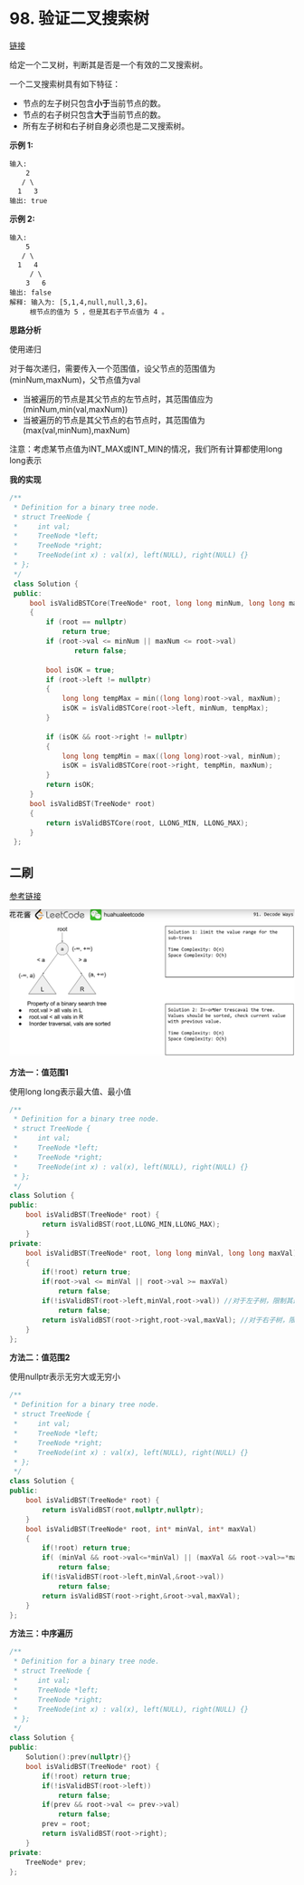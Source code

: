 # 98. 验证二叉搜索树

[链接](https://leetcode-cn.com/problems/validate-binary-search-tree/description/)

给定一个二叉树，判断其是否是一个有效的二叉搜索树。

一个二叉搜索树具有如下特征：

- 节点的左子树只包含**小于**当前节点的数。
- 节点的右子树只包含**大于**当前节点的数。
- 所有左子树和右子树自身必须也是二叉搜索树。

**示例 1:**

```
输入:
    2
   / \
  1   3
输出: true
```

**示例 2:**

```
输入:
    5
   / \
  1   4
     / \
    3   6
输出: false
解释: 输入为: [5,1,4,null,null,3,6]。
     根节点的值为 5 ，但是其右子节点值为 4 。
```

**思路分析**

使用递归

对于每次递归，需要传入一个范围值，设父节点的范围值为(minNum,maxNum)，父节点值为val

- 当被遍历的节点是其父节点的左节点时，其范围值应为(minNum,min(val,maxNum))
- 当被遍历的节点是其父节点的右节点时，其范围值为(max(val,minNum),maxNum)

注意：考虑某节点值为INT_MAX或INT_MIN的情况，我们所有计算都使用long long表示

**我的实现**

```c++
/**
 * Definition for a binary tree node.
 * struct TreeNode {
 *     int val;
 *     TreeNode *left;
 *     TreeNode *right;
 *     TreeNode(int x) : val(x), left(NULL), right(NULL) {}
 * };
 */
 class Solution {
 public:
	 bool isValidBSTCore(TreeNode* root, long long minNum, long long maxNum)
	 {
		 if (root == nullptr)
			 return true;
		 if (root->val <= minNum || maxNum <= root->val)
                return false;
			 
		 bool isOK = true;
		 if (root->left != nullptr)
		 {
			 long long tempMax = min((long long)root->val, maxNum);
			 isOK = isValidBSTCore(root->left, minNum, tempMax);
		 }

		 if (isOK && root->right != nullptr)
		 {
			 long long tempMin = max((long long)root->val, minNum);
			 isOK = isValidBSTCore(root->right, tempMin, maxNum);
		 }
		 return isOK;
	 }
	 bool isValidBST(TreeNode* root)
	 {
		 return isValidBSTCore(root, LLONG_MIN, LLONG_MAX);
	 }
 };
```

## 二刷

[参考链接](https://www.youtube.com/watch?v=Jq0Wk9xeQ0U)

![](../Img/98.png)

**方法一：值范围1**

使用long long表示最大值、最小值

```c++
/**
 * Definition for a binary tree node.
 * struct TreeNode {
 *     int val;
 *     TreeNode *left;
 *     TreeNode *right;
 *     TreeNode(int x) : val(x), left(NULL), right(NULL) {}
 * };
 */
class Solution {
public:
    bool isValidBST(TreeNode* root) {
        return isValidBST(root,LLONG_MIN,LLONG_MAX);
    }
private:
    bool isValidBST(TreeNode* root, long long minVal, long long maxVal)
    {
        if(!root) return true;
        if(root->val <= minVal || root->val >= maxVal)
            return false;
        if(!isValidBST(root->left,minVal,root->val)) //对于左子树，限制其最大值
            return false;
        return isValidBST(root->right,root->val,maxVal); //对于右子树，限制其最小值
    }
};
```

**方法二：值范围2**

使用nullptr表示无穷大或无穷小

```c++
/**
 * Definition for a binary tree node.
 * struct TreeNode {
 *     int val;
 *     TreeNode *left;
 *     TreeNode *right;
 *     TreeNode(int x) : val(x), left(NULL), right(NULL) {}
 * };
 */
class Solution {
public:
    bool isValidBST(TreeNode* root) {
        return isValidBST(root,nullptr,nullptr);
    }
    bool isValidBST(TreeNode* root, int* minVal, int* maxVal)
    {
        if(!root) return true;
        if( (minVal && root->val<=*minVal) || (maxVal && root->val>=*maxVal))
            return false;
        if(!isValidBST(root->left,minVal,&root->val))
        	return false;
        return isValidBST(root->right,&root->val,maxVal);
    }
};
```

**方法三：中序遍历**

```c++
/**
 * Definition for a binary tree node.
 * struct TreeNode {
 *     int val;
 *     TreeNode *left;
 *     TreeNode *right;
 *     TreeNode(int x) : val(x), left(NULL), right(NULL) {}
 * };
 */
class Solution {
public:
    Solution():prev(nullptr){}
    bool isValidBST(TreeNode* root) {
        if(!root) return true;
        if(!isValidBST(root->left))
            return false;
        if(prev && root->val <= prev->val)
            return false;
        prev = root;
        return isValidBST(root->right);
    }
private:
    TreeNode* prev;
};
```

